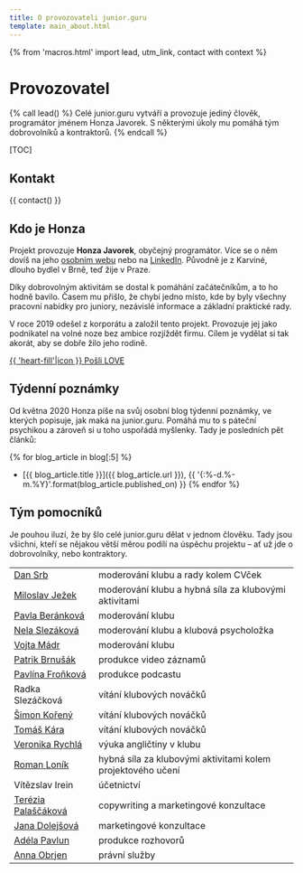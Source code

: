 ```yaml
---
title: O provozovateli junior.guru
template: main_about.html
---
```


{% from 'macros.html' import lead, utm_link, contact with context %}

# Provozovatel

{% call lead() %}
Celé junior.guru vytváří a provozuje jediný člověk, programátor jménem Honza Javorek.
S některými úkoly mu pomáhá tým dobrovolníků a kontraktorů.
{% endcall %}

[TOC]

## Kontakt

{{ contact() }}

## Kdo je Honza

Projekt provozuje **Honza Javorek**, obyčejný programátor. Více se o něm dovíš na jeho [osobním webu](https://honzajavorek.cz) nebo na [LinkedIn](https://www.linkedin.com/in/honzajavorek/). Původně je z Karviné, dlouho bydlel v Brně, teď žije v Praze.

Díky dobrovolným aktivitám se dostal k pomáhání začátečníkům, a to ho hodně bavilo. Časem mu přišlo, že chybí jedno místo, kde by byly všechny pracovní nabídky pro juniory, nezávislé informace a základní praktické rady.

V roce 2019 odešel z korporátu a založil tento projekt. Provozuje jej jako podnikatel na volné noze bez ambice rozjíždět firmu. Cílem je vydělat si tak akorát, aby se dobře žilo jeho rodině.

<p class="text-center">
  <a href="{{ pages|docs_url("love.jinja")|url }}" class="love-button pulse">{{ 'heart-fill'|icon }} Pošli LOVE</a>
</p>

## Týdenní poznámky

Od května 2020 Honza píše na svůj osobní blog týdenní poznámky, ve kterých popisuje, jak maká na junior.guru.
Pomáhá mu to s páteční psychikou a zároveň si u toho uspořádá myšlenky.
Tady je posledních pět článků:

{% for blog_article in blog[:5] %}
-   [{{ blog_article.title }}]({{ blog_article.url }}), {{ '{:%-d.%-m.%Y}'.format(blog_article.published_on) }}
{% endfor %}

## Tým pomocníků

Je pouhou iluzí, že by šlo celé junior.guru dělat v jednom člověku. Tady jsou všichni, kteří se nějakou větší měrou podílí na úspěchu projektu – ať už jde o dobrovolníky, nebo kontraktory.

<table class="table">
  <tr>
    <td><a href="https://coreskill.tech/">Dan Srb</a></td>
    <td>moderování klubu a rady kolem CVček</td>
  </tr>
  <tr>
    <td><a href="https://www.linkedin.com/in/miloslav-jezek/">Miloslav Ježek</a></td>
    <td>moderování klubu a hybná síla za klubovými aktivitami</td>
  </tr>
  <tr>
    <td><a href="https://www.linkedin.com/in/berankova-pavla/">Pavla Beránková</a></td>
    <td>moderování klubu</td>
  </tr>
  <tr>
    <td><a href="https://nelaprovazi.cz/">Nela
        Slezáková</a></td>
    <td>moderování klubu a klubová psycholožka</td>
  </tr>
  <tr>
    <td><a href="https://www.linkedin.com/in/madrvojtech/">Vojta Mádr</a></td>
    <td>moderování klubu</td>
  </tr>
  <tr>
    <td><a href="https://www.linkedin.com/in/patrik-brnusak-cz/">Patrik Brnušák</a></td>
    <td>produkce video záznamů</td>
  </tr>
  <tr>
    <td><a href="https://www.linkedin.com/in/pavlinafronkova/">Pavlína Froňková</a></td>
    <td>produkce podcastu</td>
  </tr>
  <tr>
    <td>Radka Slezáčková</td>
    <td>vítání klubových nováčků</td>
  </tr>
  <tr>
    <td><a href="https://www.linkedin.com/in/fusatytata/">Šimon Kořený</a></td>
    <td>vítání klubových nováčků</td>
  </tr>
  <tr>
    <td><a href="https://www.linkedin.com/in/tom%C3%A1%C5%A1-k%C3%A1ra-81b2111a1/">Tomáš Kára</a></td>
    <td>vítání klubových nováčků</td>
  </tr>
  <tr>
    <td><a href="https://geekpower.cz/">Veronika Rychlá</a>
    </td>
    <td>výuka angličtiny v klubu</td>
  </tr>
  <tr>
    <td><a href="https://www.linkedin.com/in/lonikroman/">Roman Loník</a></td>
    <td>hybná síla za klubovými aktivitami kolem projektového učení</td>
  </tr>
  <tr>
    <td>Vítězslav Irein</td>
    <td>účetnictví</td>
  </tr>
  <tr>
    <td><a href="http://popitchimentoring.cz">Terézia Palaščáková</a></td>
    <td>copywriting a marketingové konzultace</td>
  </tr>
  <tr>
    <td><a href="https://www.linkedin.com/in/dolejsovajana/">Jana Dolejšová</a></td>
    <td>marketingové konzultace</td>
  </tr>
  <tr>
    <td><a href="https://www.linkedin.com/in/adelapavlun/">Adéla Pavlun</a></td>
    <td>produkce rozhovorů</td>
  </tr>
  <tr>
    <td><a href="https://www.obrjen.net/">Anna Obrjen</a>
    </td>
    <td>právní služby</td>
  </tr>
</table>

